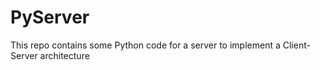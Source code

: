 # PyServer
This repo contains some Python code for a server to implement a Client-Server architecture
